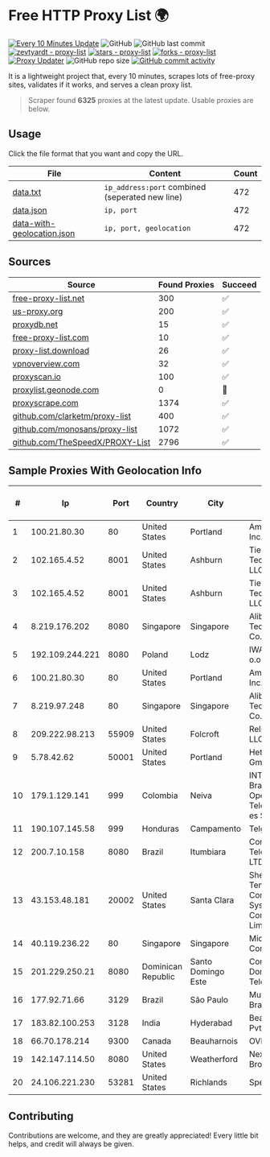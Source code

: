 
# Free HTTP Proxy List 🌍

[![Every 10 Minutes Update](https://github.com/mertguvencli/http-proxy-list/actions/workflows/main.yml/badge.svg?branch=main)](https://github.com/mertguvencli/http-proxy-list/actions/workflows/main.yml)
![GitHub](https://img.shields.io/github/license/mertguvencli/http-proxy-list)
![GitHub last commit](https://img.shields.io/github/last-commit/mertguvencli/http-proxy-list)
[![zevtyardt - proxy-list](https://img.shields.io/static/v1?label=zevtyardt&message=proxy-list&color=blue&logo=github)](https://github.com/zevtyardt/proxy-list "Go to GitHub repo")
[![stars - proxy-list](https://img.shields.io/github/stars/zevtyardt/proxy-list?style=social)](https://github.com/zevtyardt/proxy-list)
[![forks - proxy-list](https://img.shields.io/github/forks/zevtyardt/proxy-list?style=social)](https://github.com/zevtyardt/proxy-list)
[![Proxy Updater](https://github.com/zevtyardt/proxy-list/workflows/Proxy%20Updater/badge.svg)](https://github.com/zevtyardt/proxy-list/actions?query=workflow:"Proxy+Updater")
![GitHub repo size](https://img.shields.io/github/repo-size/zevtyardt/proxy-list)
[![GitHub commit activity](https://img.shields.io/github/commit-activity/m/zevtyardt/proxy-list?logo=commits)](https://github.com/zevtyardt/proxy-list/commits/main)

It is a lightweight project that, every 10 minutes, scrapes lots of free-proxy sites, validates if it works, and serves a clean proxy list.

> Scraper found **6325** proxies at the latest update. Usable proxies are below.

## Usage

Click the file format that you want and copy the URL.

|File|Content|Count|
|----|-------|-----|
|[data.txt](https://raw.githubusercontent.com/mertguvencli/http-proxy-list/main/proxy-list/data.txt)|`ip_address:port` combined (seperated new line)|472|
|[data.json](https://raw.githubusercontent.com/mertguvencli/http-proxy-list/main/proxy-list/data.json)|`ip, port`|472|
|[data-with-geolocation.json](https://raw.githubusercontent.com/mertguvencli/http-proxy-list/main/proxy-list/data-with-geolocation.json)|`ip, port, geolocation`|472|

## Sources

|Source|Found Proxies|Succeed|
|------|-------------|-------|
|[free-proxy-list.net](https://free-proxy-list.net)|300|✅|
|[us-proxy.org](https://www.us-proxy.org)|200|✅|
|[proxydb.net](http://proxydb.net)|15|✅|
|[free-proxy-list.com](https://free-proxy-list.com/?page=&port=&type%5B%5D=http&type%5B%5D=https&up_time=0&search=Search)|10|✅|
|[proxy-list.download](https://www.proxy-list.download/HTTP)|26|✅|
|[vpnoverview.com](https://vpnoverview.com/privacy/anonymous-browsing/free-proxy-servers)|32|✅|
|[proxyscan.io](https://www.proxyscan.io)|100|✅|
|[proxylist.geonode.com](https://proxylist.geonode.com/api/proxy-list?limit=300&page=1&sort_by=lastChecked&sort_type=desc&protocols=http,https)|0|🚫|
|[proxyscrape.com](https://api.proxyscrape.com/v2/?request=displayproxies&protocol=http&timeout=10000&country=all&ssl=all&anonymity=all)|1374|✅|
|[github.com/clarketm/proxy-list](https://raw.githubusercontent.com/clarketm/proxy-list/master/proxy-list-raw.txt)|400|✅|
|[github.com/monosans/proxy-list](https://raw.githubusercontent.com/monosans/proxy-list/main/proxies/http.txt)|1072|✅|
|[github.com/TheSpeedX/PROXY-List](https://raw.githubusercontent.com/TheSpeedX/PROXY-List/master/http.txt)|2796|✅|


## Sample Proxies With Geolocation Info

|#|Ip|Port|Country|City|Internet Service Provider|
|-|--|----|-------|----|-------------------------|
|1|100.21.80.30|80|United States|Portland|Amazon.com, Inc.|
|2|102.165.4.52|8001|United States|Ashburn|Tier.Net Technologies LLC|
|3|102.165.4.52|8001|United States|Ashburn|Tier.Net Technologies LLC|
|4|8.219.176.202|8080|Singapore|Singapore|Alibaba (US) Technology Co., Ltd.|
|5|192.109.244.221|8080|Poland|Lodz|IWACOM Sp. z o.o.|
|6|100.21.80.30|80|United States|Portland|Amazon.com, Inc.|
|7|8.219.97.248|80|Singapore|Singapore|Alibaba (US) Technology Co., Ltd.|
|8|209.222.98.213|55909|United States|Folcroft|ReliableSite.Net LLC|
|9|5.78.42.62|50001|United States|Portland|Hetzner Online GmbH|
|10|179.1.129.141|999|Colombia|Neiva|INTERNEXA Brasil Operadora de Telecomunica??es S.A|
|11|190.107.145.58|999|Honduras|Campamento|Telgua|
|12|200.7.10.158|8080|Brazil|Itumbiara|Conexao Telematica LTDA|
|13|43.153.48.181|20002|United States|Santa Clara|Shenzhen Tencent Computer Systems Company Limited|
|14|40.119.236.22|80|Singapore|Singapore|Microsoft Corporation|
|15|201.229.250.21|8080|Dominican Republic|Santo Domingo Este|Compañía Dominicana de Teléfonos S. A.|
|16|177.92.71.66|3129|Brazil|São Paulo|Mundivox Do Brasil Ltda|
|17|183.82.100.253|3128|India|Hyderabad|Beam Telecom Pvt Ltd|
|18|66.70.178.214|9300|Canada|Beauharnois|OVH SAS|
|19|142.147.114.50|8080|United States|Weatherford|Nextlink Broadband|
|20|24.106.221.230|53281|United States|Richlands|Spectrum|



## Contributing

Contributions are welcome, and they are greatly appreciated! Every
little bit helps, and credit will always be given.

